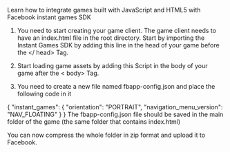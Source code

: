 Learn how to integrate games built with JavaScript and HTML5 with Facebook instant games SDK

1. You need to start creating your game client. The game client needs to have an index.html file in the root directory. Start by importing the Instant Games SDK by adding this line in the head of your game before the </ head> Tag.

<script src="https://connect.facebook.net/en_US/fbinstant.6.2.js"></script>
2. Start loading game assets by adding this Script in the body of your game after the < body> Tag.

<script>
  FBInstant.initializeAsync().then(function() {
    FBInstant.setLoadingProgress(100);
  });
  FBInstant.startGameAsync().then(function() {
    game.start();
  })
</script>
3. You need to create a new file named fbapp-config.json and place the following code in it

{
  "instant_games": {
    "orientation": "PORTRAIT", 
    "navigation_menu_version": "NAV_FLOATING"
  }
}
The fbapp-config.json file should be saved in the main folder of the game (the same folder that contains index.html)

You can now compress the whole folder in zip format and upload it to Facebook.

